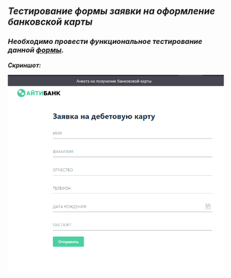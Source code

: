 ## _Тестирование формы заявки на оформление банковской карты_

### _Необходимо провести функциональное тестирование данной ***[формы](http://zayavka-na-kartu-3.sdew.ru/).***_

***Скриншот:***

![](pic/debitCardForm.png)
